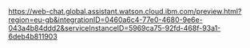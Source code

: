 https://web-chat.global.assistant.watson.cloud.ibm.com/preview.html?region=eu-gb&integrationID=0460a6c4-77e0-4680-9e6e-043a4b84ddd2&serviceInstanceID=5969ca75-92fd-468f-93a1-6deb4b811903
